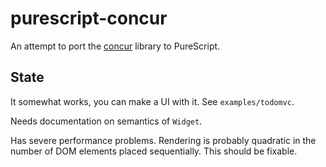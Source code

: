 # purescript-concur

An attempt to port the [concur](https://github.com/ajnsit/concur) library to PureScript.

## State

It somewhat works, you can make a UI with it. See `examples/todomvc`.

Needs documentation on semantics of `Widget`.

Has severe performance problems. Rendering is probably quadratic in the number
of DOM elements placed sequentially. This should be fixable.
